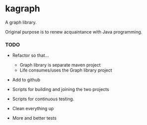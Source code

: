 # kagraph

A graph library. 

Original purpose is to renew acquaintance with Java programming.  

### TODO

   * Refactor so that... 
      * Graph library is separate maven project
      * Life consumes/uses the Graph library project
       
   * Add to github
   * Scripts for building and joining the two projects
   * Scripts for continuous testing. 
   * Clean everything up
   * More and better tests
   
